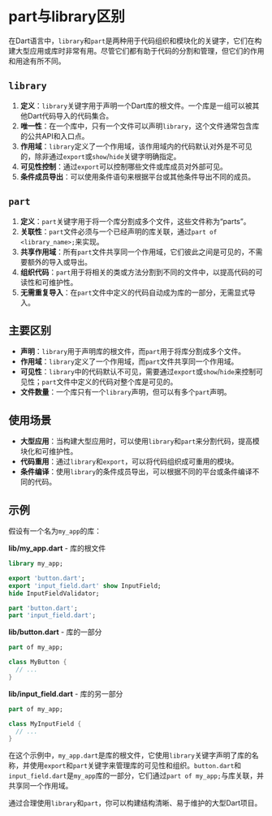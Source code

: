 # part与library区别

在Dart语言中，`library`和`part`是两种用于代码组织和模块化的关键字，它们在构建大型应用或库时非常有用。尽管它们都有助于代码的分割和管理，但它们的作用和用途有所不同。

## `library`

1. **定义**：`library`关键字用于声明一个Dart库的根文件。一个库是一组可以被其他Dart代码导入的代码集合。
2. **唯一性**：在一个库中，只有一个文件可以声明`library`，这个文件通常包含库的公共API和入口点。
3. **作用域**：`library`定义了一个作用域，该作用域内的代码默认对外是不可见的，除非通过`export`或`show`/`hide`关键字明确指定。
4. **可见性控制**：通过`export`可以控制哪些文件或库成员对外部可见。
5. **条件成员导出**：可以使用条件语句来根据平台或其他条件导出不同的成员。

## `part`

1. **定义**：`part`关键字用于将一个库分割成多个文件，这些文件称为“parts”。
2. **关联性**：`part`文件必须与一个已经声明的库关联，通过`part of <library_name>;`来实现。
3. **共享作用域**：所有`part`文件共享同一个作用域，它们彼此之间是可见的，不需要额外的导入或导出。
4. **组织代码**：`part`用于将相关的类或方法分割到不同的文件中，以提高代码的可读性和可维护性。
5. **无需重复导入**：在`part`文件中定义的代码自动成为库的一部分，无需显式导入。

## 主要区别

- **声明**：`library`用于声明库的根文件，而`part`用于将库分割成多个文件。
- **作用域**：`library`定义了一个作用域，而`part`文件共享同一个作用域。
- **可见性**：`library`中的代码默认不可见，需要通过`export`或`show`/`hide`来控制可见性；`part`文件中定义的代码对整个库是可见的。
- **文件数量**：一个库只有一个`library`声明，但可以有多个`part`声明。

## 使用场景

- **大型应用**：当构建大型应用时，可以使用`library`和`part`来分割代码，提高模块化和可维护性。
- **代码重用**：通过`library`和`export`，可以将代码组织成可重用的模块。
- **条件编译**：使用`library`的条件成员导出，可以根据不同的平台或条件编译不同的代码。

## 示例

假设有一个名为`my_app`的库：

**lib/my_app.dart** - 库的根文件

```dart
library my_app;

export 'button.dart';
export 'input_field.dart' show InputField;
hide InputFieldValidator;

part 'button.dart';
part 'input_field.dart';
```

**lib/button.dart** - 库的一部分

```dart
part of my_app;

class MyButton {
  // ...
}
```

**lib/input_field.dart** - 库的另一部分

```dart
part of my_app;

class MyInputField {
  // ...
}
```

在这个示例中，`my_app.dart`是库的根文件，它使用`library`关键字声明了库的名称，并使用`export`和`part`关键字来管理库的可见性和组织。`button.dart`和`input_field.dart`是`my_app`库的一部分，它们通过`part of my_app;`与库关联，并共享同一个作用域。

通过合理使用`library`和`part`，你可以构建结构清晰、易于维护的大型Dart项目。
